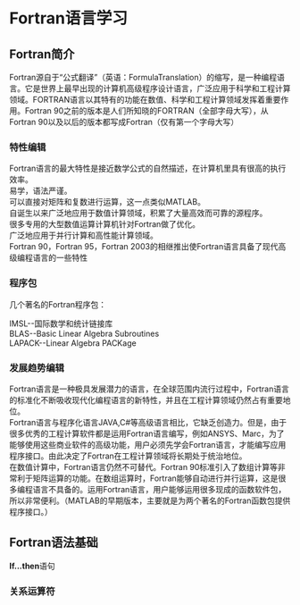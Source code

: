 # Fortran语言学习

## Fortran简介

Fortran源自于“公式翻译”（英语：FormulaTranslation）的缩写，是一种编程语言。它是世界上最早出现的计算机高级程序设计语言，广泛应用于科学和工程计算领域。FORTRAN语言以其特有的功能在数值、科学和工程计算领域发挥着重要作用。Fortran 90之前的版本是人们所知晓的FORTRAN（全部字母大写），从Fortran 90以及以后的版本都写成Fortran（仅有第一个字母大写）

### 特性编辑

Fortran语言的最大特性是接近数学公式的自然描述，在计算机里具有很高的执行效率。  
易学，语法严谨。  
可以直接对矩阵和复数进行运算，这一点类似MATLAB。  
自诞生以来广泛地应用于数值计算领域，积累了大量高效而可靠的源程序。  
很多专用的大型数值运算计算机针对Fortran做了优化。  
广泛地应用于并行计算和高性能计算领域。  
Fortran 90，Fortran 95，Fortran 2003的相继推出使Fortran语言具备了现代高级编程语言的一些特性  

### 程序包

几个著名的Fortran程序包：  

IMSL--国际数学和统计链接库  
BLAS--Basic Linear Algebra Subroutines  
LAPACK--Linear Algebra PACKage  

### 发展趋势编辑

Fortran语言是一种极具发展潜力的语言，在全球范围内流行过程中，Fortran语言的标准化不断吸收现代化编程语言的新特性，并且在工程计算领域仍然占有重要地位。  
Fortran语言与程序化语言JAVA,C#等高级语言相比，它缺乏创造力。但是，由于很多优秀的工程计算软件都是运用Fortran语言编写，例如ANSYS、Marc，为了能够使用这些商业软件的高级功能，用户必须先学会Fortran语言，才能编写应用程序接口。由此决定了Fortran在工程计算领域将长期处于统治地位。  
在数值计算中，Fortran语言仍然不可替代。Fortran 90标准引入了数组计算等非常利于矩阵运算的功能。在数组运算时，Fortran能够自动进行并行运算，这是很多编程语言不具备的。运用Fortran语言，用户能够运用很多现成的函数软件包，所以非常便利。（MATLAB的早期版本，主要就是为两个著名的Fortran函数包提供程序接口。）

## Fortran语法基础

**If...then**语句

### 关系运算符

